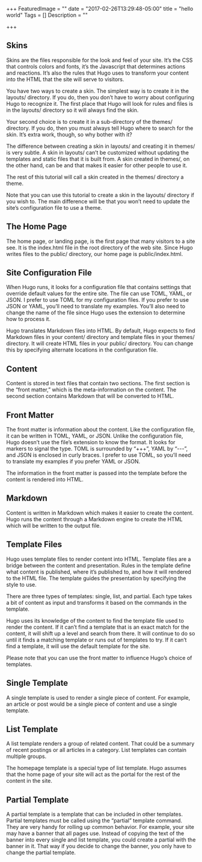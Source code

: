 +++
FeaturedImage = ""
date = "2017-02-26T13:29:48-05:00"
title = "hello world"
Tags = []
Description = ""

+++
## Skins
Skins are the files responsible for the look and feel of your site. It’s the CSS that controls colors and fonts, it’s the Javascript that determines actions and reactions. It’s also the rules that Hugo uses to transform your content into the HTML that the site will serve to visitors.

You have two ways to create a skin. The simplest way is to create it in the layouts/ directory. If you do, then you don’t have to worry about configuring Hugo to recognize it. The first place that Hugo will look for rules and files is in the layouts/ directory so it will always find the skin.

Your second choice is to create it in a sub-directory of the themes/ directory. If you do, then you must always tell Hugo where to search for the skin. It’s extra work, though, so why bother with it?

The difference between creating a skin in layouts/ and creating it in themes/ is very subtle. A skin in layouts/ can’t be customized without updating the templates and static files that it is built from. A skin created in themes/, on the other hand, can be and that makes it easier for other people to use it.

The rest of this tutorial will call a skin created in the themes/ directory a theme.

Note that you can use this tutorial to create a skin in the layouts/ directory if you wish to. The main difference will be that you won’t need to update the site’s configuration file to use a theme.

## The Home Page
The home page, or landing page, is the first page that many visitors to a site see. It is the index.html file in the root directory of the web site. Since Hugo writes files to the public/ directory, our home page is public/index.html.

## Site Configuration File
When Hugo runs, it looks for a configuration file that contains settings that override default values for the entire site. The file can use TOML, YAML, or JSON. I prefer to use TOML for my configuration files. If you prefer to use JSON or YAML, you’ll need to translate my examples. You’ll also need to change the name of the file since Hugo uses the extension to determine how to process it.

Hugo translates Markdown files into HTML. By default, Hugo expects to find Markdown files in your content/ directory and template files in your themes/ directory. It will create HTML files in your public/ directory. You can change this by specifying alternate locations in the configuration file.

## Content
Content is stored in text files that contain two sections. The first section is the “front matter,” which is the meta-information on the content. The second section contains Markdown that will be converted to HTML.

## Front Matter
The front matter is information about the content. Like the configuration file, it can be written in TOML, YAML, or JSON. Unlike the configuration file, Hugo doesn’t use the file’s extension to know the format. It looks for markers to signal the type. TOML is surrounded by “+++”, YAML by “---”, and JSON is enclosed in curly braces. I prefer to use TOML, so you’ll need to translate my examples if you prefer YAML or JSON.

The information in the front matter is passed into the template before the content is rendered into HTML.

## Markdown
Content is written in Markdown which makes it easier to create the content. Hugo runs the content through a Markdown engine to create the HTML which will be written to the output file.

## Template Files
Hugo uses template files to render content into HTML. Template files are a bridge between the content and presentation. Rules in the template define what content is published, where it’s published to, and how it will rendered to the HTML file. The template guides the presentation by specifying the style to use.

There are three types of templates: single, list, and partial. Each type takes a bit of content as input and transforms it based on the commands in the template.

Hugo uses its knowledge of the content to find the template file used to render the content. If it can’t find a template that is an exact match for the content, it will shift up a level and search from there. It will continue to do so until it finds a matching template or runs out of templates to try. If it can’t find a template, it will use the default template for the site.

Please note that you can use the front matter to influence Hugo’s choice of templates.

## Single Template
A single template is used to render a single piece of content. For example, an article or post would be a single piece of content and use a single template.

## List Template
A list template renders a group of related content. That could be a summary of recent postings or all articles in a category. List templates can contain multiple groups.

The homepage template is a special type of list template. Hugo assumes that the home page of your site will act as the portal for the rest of the content in the site.

## Partial Template
A partial template is a template that can be included in other templates. Partial templates must be called using the “partial” template command. They are very handy for rolling up common behavior. For example, your site may have a banner that all pages use. Instead of copying the text of the banner into every single and list template, you could create a partial with the banner in it. That way if you decide to change the banner, you only have to change the partial template.
